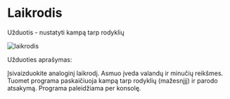 # Laikrodis

Užduotis - nustatyti kampą tarp rodyklių

![laikrodis](https://user-images.githubusercontent.com/42369579/51667061-d2f90980-1fc7-11e9-9d63-0605ccb672a5.JPG)

Užduoties aprašymas:

Įsivaizduokite analoginį laikrodį. Asmuo įveda valandų ir minučių reikšmes. Tuomet programa paskaičiuoja kampą tarp rodyklių (mažesnįjį)
ir parodo atsakymą. Programa paleidžiama per konsolę.

